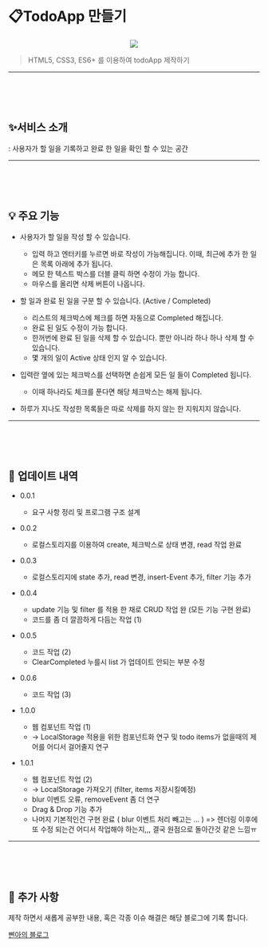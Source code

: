 # 📋TodoApp 만들기

<p align="center"> 
<img src="https://s3.us-west-2.amazonaws.com/secure.notion-static.com/46fe1461-a27a-4b17-a5ff-8ae1d87d436b/Untitled.png?X-Amz-Algorithm=AWS4-HMAC-SHA256&X-Amz-Credential=AKIAT73L2G45O3KS52Y5%2F20210812%2Fus-west-2%2Fs3%2Faws4_request&X-Amz-Date=20210812T052133Z&X-Amz-Expires=86400&X-Amz-Signature=4935de9466e9a69a3408bc84c7d04e96ca829d58dff9aa5f7e23607f859e6c43&X-Amz-SignedHeaders=host&response-content-disposition=filename%20%3D%22Untitled.png%22">

> HTML5, CSS3, ES6+ 를 이용하여 todoApp 제작하기
</p>


---
<br>
<br>
<br>



## ✨서비스 소개


: 사용자가 할 일을 기록하고 완료 한 일을 확인 할 수 있는 공간

---
<br>
<br>
<br>



## 💡 주요 기능


- 사용자가 할 일을 작성 할 수 있습니다.
    - 입력 하고 엔터키를 누르면 바로 작성이 가능해집니다. 이때, 최근에 추가 한 일은 목록 아래에 추가 됩니다.
    - 메모 한 텍스트 박스를 더블 클릭 하면 수정이 가능 합니다.
    - 마우스를 올리면 삭제 버튼이 나옵니다.
    
- 할 일과 완료 된 일을 구분 할 수 있습니다. (Active / Completed)
    - 리스트의 체크박스에 체크를 하면 자동으로 Completed 해집니다.
    - 완료 된 일도 수정이 가능 합니다.
    - 한꺼번에 완료 된 일을 삭제 할 수 있습니다. 뿐만 아니라 하나 하나 삭제 할 수 있습니다.
    - 몇 개의 일이 Active 상태 인지 알 수 있습니다.
    
- 입력란 옆에 있는 체크박스를 선택하면 손쉽게 모든 일 들이 Completed 됩니다.
    - 이때 하나라도 체크를 푼다면 해당 체크박스는 해제 됩니다.
    
- 하루가 지나도 작성한 목록들은 따로 삭제를 하지 않는 한 지워지지 않습니다.

---
<br>
<br>
<br>




## 📂 업데이트 내역


- 0.0.1
    - 요구 사항 정리 및 프로그램 구조 설계
- 0.0.2
    - 로컬스토리지를 이용하여 create, 체크박스로 상태 변경, read 작업 완료
- 0.0.3
    - 로컬스토리지에 state 추가, read 변경, insert-Event 추가, filter 기능 추가
- 0.0.4
    - update 기능 및 filter 를 적용 한 채로 CRUD 작업 완 (모든 기능 구현 완료)
    - 코드를 좀 더 깔끔하게 다듬는 작업 (1)
- 0.0.5
    - 코드 작업 (2)
    - ClearCompleted 누를시 list 가 업데이트 안되는 부분 수정
- 0.0.6
    - 코드 작업 (3)
 
- 1.0.0
    - 웹 컴포넌트 작업 (1)
    - → LocalStorage 적용을 위한 컴포넌트화 연구 및 todo items가 없을때의 제어를 어디서 걸어줄지 연구
- 1.0.1
    - 웹 컴포넌트 작업 (2)
    - → LocalStorage 가져오기 (filter, items 저장시킬예정)
    - blur 이벤트 오류, removeEvent 좀 더 연구
    - Drag & Drop 기능 추가
    - 나머지 기본적인건 구현 완료 ( blur 이벤트 처리 빼고는 ... )
    => 렌더링 이후에 또 수정 되는건 어디서 작업해야 하는지,,, 결국 원점으로 돌아간것 같은 느낌ㅠ
---
<br>
<br>
<br>




## 🔎 추가 사항


제작 하면서 새롭게 공부한 내용, 혹은 각종 이슈 해결은 해당 블로그에 기록 합니다.

[삔아의 블로그](https://bbinya.tistory.com/)
